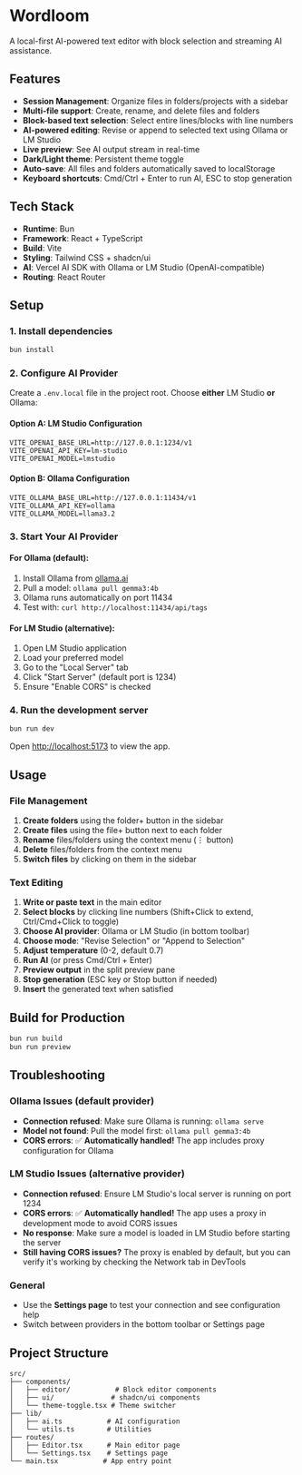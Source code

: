 # Wordloom

A local-first AI-powered text editor with block selection and streaming AI assistance.

## Features

- **Session Management**: Organize files in folders/projects with a sidebar
- **Multi-file support**: Create, rename, and delete files and folders
- **Block-based text selection**: Select entire lines/blocks with line numbers
- **AI-powered editing**: Revise or append to selected text using Ollama or LM Studio
- **Live preview**: See AI output stream in real-time
- **Dark/Light theme**: Persistent theme toggle
- **Auto-save**: All files and folders automatically saved to localStorage
- **Keyboard shortcuts**: Cmd/Ctrl + Enter to run AI, ESC to stop generation

## Tech Stack

- **Runtime**: Bun
- **Framework**: React + TypeScript
- **Build**: Vite
- **Styling**: Tailwind CSS + shadcn/ui
- **AI**: Vercel AI SDK with Ollama or LM Studio (OpenAI-compatible)
- **Routing**: React Router

## Setup

### 1. Install dependencies

```bash
bun install
```

### 2. Configure AI Provider

Create a `.env.local` file in the project root. Choose **either** LM Studio **or** Ollama:

#### Option A: LM Studio Configuration
```env
VITE_OPENAI_BASE_URL=http://127.0.0.1:1234/v1
VITE_OPENAI_API_KEY=lm-studio
VITE_OPENAI_MODEL=lmstudio
```

#### Option B: Ollama Configuration
```env
VITE_OLLAMA_BASE_URL=http://127.0.0.1:11434/v1
VITE_OLLAMA_API_KEY=ollama
VITE_OLLAMA_MODEL=llama3.2
```

### 3. Start Your AI Provider

#### For Ollama (default):
1. Install Ollama from [ollama.ai](https://ollama.ai)
2. Pull a model: `ollama pull gemma3:4b`
3. Ollama runs automatically on port 11434
4. Test with: `curl http://localhost:11434/api/tags`

#### For LM Studio (alternative):
1. Open LM Studio application
2. Load your preferred model
3. Go to the "Local Server" tab
4. Click "Start Server" (default port is 1234)
5. Ensure "Enable CORS" is checked

### 4. Run the development server

```bash
bun run dev
```

Open [http://localhost:5173](http://localhost:5173) to view the app.

## Usage

### File Management
1. **Create folders** using the folder+ button in the sidebar
2. **Create files** using the file+ button next to each folder
3. **Rename** files/folders using the context menu (⋮ button)
4. **Delete** files/folders from the context menu
5. **Switch files** by clicking on them in the sidebar

### Text Editing
1. **Write or paste text** in the main editor
2. **Select blocks** by clicking line numbers (Shift+Click to extend, Ctrl/Cmd+Click to toggle)
3. **Choose AI provider**: Ollama or LM Studio (in bottom toolbar)
4. **Choose mode**: "Revise Selection" or "Append to Selection"
5. **Adjust temperature** (0-2, default 0.7)
6. **Run AI** (or press Cmd/Ctrl + Enter)
7. **Preview output** in the split preview pane
8. **Stop generation** (ESC key or Stop button if needed)
9. **Insert** the generated text when satisfied

## Build for Production

```bash
bun run build
bun run preview
```

## Troubleshooting

### Ollama Issues (default provider)
- **Connection refused**: Make sure Ollama is running: `ollama serve`
- **Model not found**: Pull the model first: `ollama pull gemma3:4b`
- **CORS errors**: ✅ **Automatically handled!** The app includes proxy configuration for Ollama

### LM Studio Issues (alternative provider)  
- **Connection refused**: Ensure LM Studio's local server is running on port 1234
- **CORS errors**: ✅ **Automatically handled!** The app uses a proxy in development mode to avoid CORS issues
- **No response**: Make sure a model is loaded in LM Studio before starting the server
- **Still having CORS issues?** The proxy is enabled by default, but you can verify it's working by checking the Network tab in DevTools

### General
- Use the **Settings page** to test your connection and see configuration help
- Switch between providers in the bottom toolbar or Settings page

## Project Structure

```
src/
├── components/
│   ├── editor/           # Block editor components
│   ├── ui/              # shadcn/ui components
│   └── theme-toggle.tsx # Theme switcher
├── lib/
│   ├── ai.ts           # AI configuration
│   └── utils.ts        # Utilities
├── routes/
│   ├── Editor.tsx      # Main editor page
│   └── Settings.tsx    # Settings page
└── main.tsx           # App entry point
```